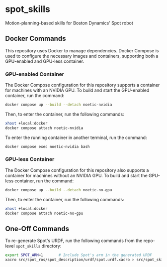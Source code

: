 # spot_skills

Motion-planning-based skills for Boston Dynamics' Spot robot

## Docker Commands

This repository uses Docker to manage dependencies. Docker Compose is used to configure the necessary images and containers, supporting both a GPU-enabled and GPU-less container.

### GPU-enabled Container

The Docker Compose configuration for this repository supports a container for machines with an NVIDIA GPU. To build and start the GPU-enabled container, run the command:
```bash
docker compose up --build --detach noetic-nvidia
```

Then, to enter the container, run the following commands:
```bash
xhost +local:docker
docker compose attach noetic-nvidia
```

To enter the running container in another terminal, run the command:
```bash
docker compose exec noetic-nvidia bash
```

### GPU-less Container

The Docker Compose configuration for this repository also supports a container for machines without an NVIDIA GPU. To build and start the GPU-less container, run the command:
```bash
docker compose up --build --detach noetic-no-gpu
```

Then, to enter the container, run the following commands:
```bash
xhost +local:docker
docker compose attach noetic-no-gpu
```

## One-Off Commands

To re-generate Spot's URDF, run the following commands from the repo-level `spot_skills` directory:
```bash
export SPOT_ARM=1       # Include Spot's arm in the generated URDF
xacro src/spot_ros/spot_description/urdf/spot.urdf.xacro > src/spot_skills/urdf/spot_with_arm.urdf
```